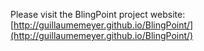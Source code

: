 Please visit the BlingPoint project website:
[http://guillaumemeyer.github.io/BlingPoint/](http://guillaumemeyer.github.io/BlingPoint/)
